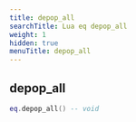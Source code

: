 ```yaml
---
title: depop_all
searchTitle: Lua eq depop_all
weight: 1
hidden: true
menuTitle: depop_all
---
```

## depop_all
```lua
eq.depop_all() -- void
```